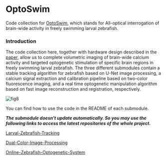 # OptoSwim
Code collection for [OptoSwim](https://www.biorxiv.org/content/10.1101/2023.05.24.542114v1), which stands for All-optical interrogation of brain-wide activity in freely swimming larval zebrafish.

### Introduction

The code collection here, together with hardware design described in the [paper](https://www.biorxiv.org/content/10.1101/2023.05.24.542114v1), allow us to complete volumetric imaging of brain-wide calcium activity and targeted optogenetic stimulation of specific brain regions in freely swimming larval zebrafish. The three different submodules contain a stable tracking algorithm for zebrafish based on U-Net image processing, a calcium signal extraction and calibration pipeline based on two-color fluorescence imaging, and a real time optogenetic manipulation algorithm based on fast image reconstruction and registration, respectively. 

![fig8](https://github.com/Wenlab/All-optical-interrogation-of-freely-swimming-larval-zebrafish/assets/15085006/83268790-357e-4ea7-a29a-a87ae1a961ff)


You can find how to use the code in the README of each submodule.

*__The submodule doesn't update automatically. So you may use the following links to access the latest repositories of the whole project.__*

[Larval-Zebrafish-Tracking](https://github.com/Wenlab/Larval-Zebrafish-Tracking/tree/master)

[Dual-Color-Image-Processing](https://github.com/Wenlab/Dual-Color-Image-Processing)

[Online-Zebrafish-Optogenetic-System](https://github.com/Wenlab/Online-Zebrafish-Optogenetic-System/tree/main)

